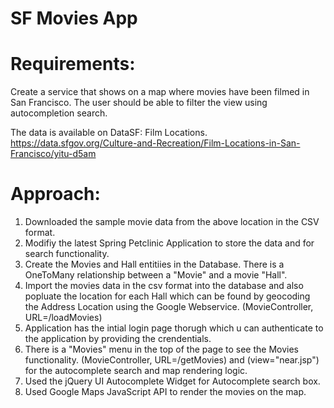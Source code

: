 # SF Movies App

# Requirements:

Create a service that shows on a map where movies have been filmed in San Francisco. The user should be able to filter the view using autocompletion search.

The data is available on DataSF: Film Locations.
https://data.sfgov.org/Culture-and-Recreation/Film-Locations-in-San-Francisco/yitu-d5am

# Approach:

1. Downloaded the sample movie data from the above location in the CSV format.
2. Modifiy the latest Spring Petclinic Application to store the data and for search functionality.
3. Create the Movies and Hall entitiies in the Database. There is a OneToMany relationship between a "Movie" and a movie "Hall".
4. Import the movies data in the csv format into the database and also popluate the location for each Hall which can be found by geocoding the Address Location using the Google Webservice. (MovieController, URL=/loadMovies)
5. Application has the intial login page thorugh which u can authenticate to the application by providing the crendentials.
6. There is a "Movies" menu in the top of the page to see the Movies functionality. (MovieController, URL=/getMovies) and (view="near.jsp") for the autocomplete search and map rendering logic.
7. Used the jQuery UI Autocomplete Widget for Autocomplete search box.
8. Used Google Maps JavaScript API to render the movies on the map.






